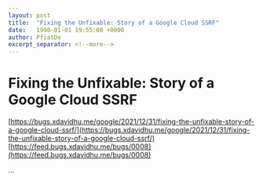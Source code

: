 ```yaml
---
layout: post
title:  "Fixing the Unfixable: Story of a Google Cloud SSRF"
date:   1990-01-01 19:55:00 +0000
author: PfiatDe
excerpt_separator: <!--more-->
---
```


# Fixing the Unfixable: Story of a Google Cloud SSRF
[https://bugs.xdavidhu.me/google/2021/12/31/fixing-the-unfixable-story-of-a-google-cloud-ssrf/](https://bugs.xdavidhu.me/google/2021/12/31/fixing-the-unfixable-story-of-a-google-cloud-ssrf/)
[https://feed.bugs.xdavidhu.me/bugs/0008](https://feed.bugs.xdavidhu.me/bugs/0008)

...
<!--more-->
